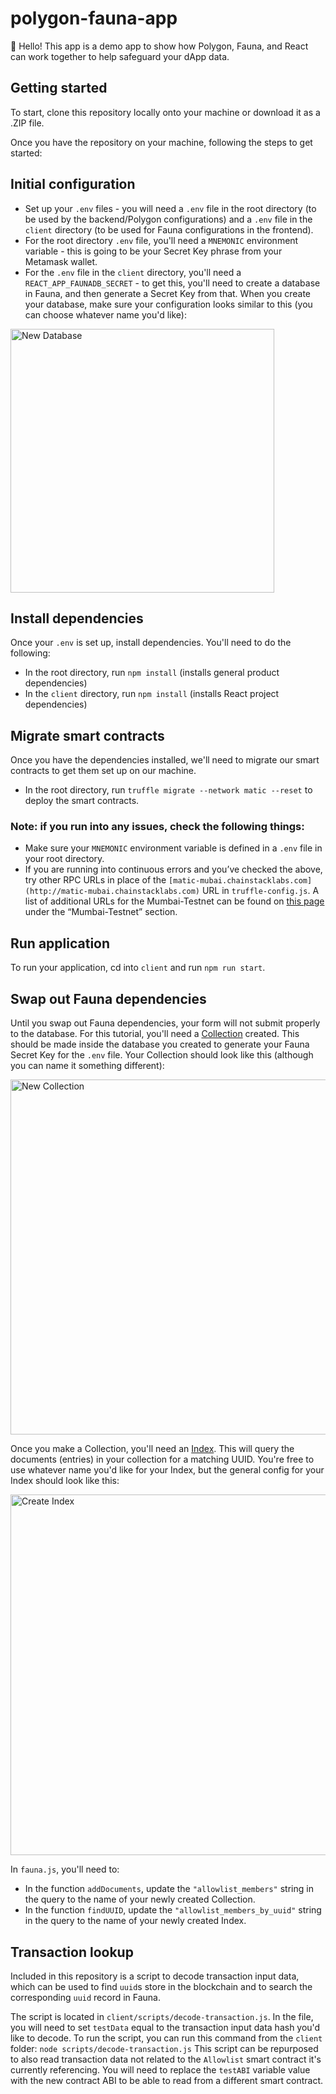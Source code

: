 # polygon-fauna-app
👋 Hello! This app is a demo app to show how Polygon, Fauna, and React can work together to help safeguard your dApp data.

## Getting started
To start, clone this repository locally onto your machine or download it as a .ZIP file.

Once you have the repository on your machine, following the steps to get started:

## Initial configuration
* Set up your `.env` files - you will need a `.env` file in the root directory (to be used by the backend/Polygon configurations) and a `.env` file in the `client` directory (to be used for Fauna configurations in the frontend).
* For the root directory `.env` file, you'll need a `MNEMONIC` environment variable - this is going to be your Secret Key phrase from your Metamask wallet.
* For the `.env` file in the `client` directory, you'll need a `REACT_APP_FAUNADB_SECRET` - to get this, you'll need to create a database in Fauna, and then generate a Secret Key from that. When you create your database, make sure your configuration looks similar to this (you can choose whatever name you'd like):

<img width="422" alt="New Database" src="https://user-images.githubusercontent.com/12901850/150664291-6078db5c-9ba8-480b-bc95-03ffda81e06e.png">

## Install dependencies
Once your `.env` is set up, install dependencies. You'll need to do the following:
* In the root directory, run `npm install` (installs general product dependencies)
* In the `client` directory, run `npm install` (installs React project dependencies)

## Migrate smart contracts
Once you have the dependencies installed, we'll need to migrate our smart contracts to get them set up on our machine.
* In the root directory, run `truffle migrate --network matic --reset` to deploy the smart contracts.

### Note: if you run into any issues, check the following things:
* Make sure your `MNEMONIC` environment variable is defined in a `.env` file in your root directory.
* If you are running into continuous errors and you’ve checked the above, try other RPC URLs in place of the `[matic-mubai.chainstacklabs.com](http://matic-mubai.chainstacklabs.com)` URL in `truffle-config.js`. A list of additional URLs for the Mumbai-Testnet can be found on [this page](https://docs.polygon.technology/docs/develop/network-details/network/) under the “Mumbai-Testnet” section.

## Run application
To run your application, cd into `client` and run `npm run start`.

## Swap out Fauna dependencies
Until you swap out Fauna dependencies, your form will not submit properly to the database.
For this tutorial, you'll need a [Collection](https://docs.fauna.com/fauna/current/learn/understanding/collections) created. This should be made inside the database you created to generate your Fauna Secret Key for the `.env` file. Your Collection should look like this (although you can name it something different):

<img width="568" alt="New Collection" src="https://user-images.githubusercontent.com/12901850/150664267-fc9f8911-d036-4657-8d66-9d9e71b6f158.png">

Once you make a Collection, you'll need an [Index](https://docs.fauna.com/fauna/current/api/fql/indexes). This will query the documents (entries) in your collection for a matching UUID. You're free to use whatever name you'd like for your Index, but the general config for your Index should look like this:

<img width="577" alt="Create Index" src="https://user-images.githubusercontent.com/12901850/150664253-7b5076db-c3cd-4ac6-aed8-5eecc5d2305b.png">

In `fauna.js`, you'll need to:
* In the function `addDocuments`, update the `"allowlist_members"` string in the query to the name of your newly created Collection.
* In the function `findUUID`, update the `"allowlist_members_by_uuid"` string in the query to the name of your newly created Index.

## Transaction lookup
Included in this repository is a script to decode transaction input data, which can be used to find `uuid`s store in the blockchain and to search the corresponding `uuid` record in Fauna. 

The script is located in `client/scripts/decode-transaction.js`. In the file, you will need to set `testData` equal to the transaction input data hash you'd like to decode. To run the script, you can run this command from the `client` folder:
`node scripts/decode-transaction.js`
This script can be repurposed to also read transaction data not related to the `Allowlist` smart contract it's currently referencing. You will need to replace the `testABI` variable value with the new contract ABI to be able to read from a different smart contract.
